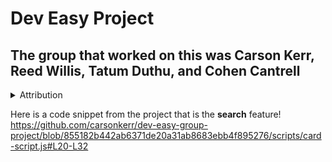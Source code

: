 # Dev Easy Project
## The group that worked on this was Carson Kerr, Reed Willis, Tatum Duthu, and Cohen Cantrell

<details> 
  <summary>Attribution</summary>
  <p>https://www.geeksforgeeks.org/search-bar-using-html-css-and-javascript/</p>
  <p>https://www.w3schools.com/js/js_arrays.asp</p>
  <p>https://www.w3schools.com/howto/howto_css_searchbar.asp</p>
</details>

Here is a code snippet from the project that is the <strong>search</strong> feature!
https://github.com/carsonkerr/dev-easy-group-project/blob/855182b442ab6371de20a31ab8683ebb4f895276/scripts/card-script.js#L20-L32
